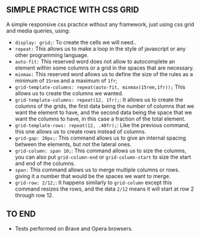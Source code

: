 ## SIMPLE PRACTICE WITH CSS GRID
A simple responsive css practice without any framework, just using css grid and media queries, using:
* `display: grid;`: To create the cells we will need..
* `repeat:` This allows us to make a loop in the style of javascript or any other programming language.
* `auto-fit:` This reserved word does not allow to autocomplete an element within some columns or a grid in the spaces that are necessary.
* `minmax:` This reserved word allows us to define the size of the rules as a minimum of `15rem` and a maximum of `1fr`;
* `grid-template-columns: repeat(auto-fit, minmax(15rem,1fr));` This allows us to create the columns we wanted.
* `grid-template-columns: repeat(12, 1fr);`: It allows us to create the columns of the grids, the first data being the number of columns that we want the element to have, and the second data being the space that we want the columns to have, in this case a fraction of the total element.
* `grid-template-rows: repeat(12, .40fr);`: Like the previous command, this one allows us to create rows instead of columns.
* `grid-gap: 20px;`: This command allows us to give an internal spacing between the elements, but not the lateral ones.
* `grid-column: span 10;`: This command allows us to size the columns, you can also put `grid-column-end` or `grid-column-start` to size the start and end of the columns.
* `span:` This command allows us to merge multiple columns or rows. giving it a number that would be the spaces we want to merge.
* `grid-row: 2/12;`: It happens similarly to `grid-column` except this command resizes the rows, and the data `2/12` means it will start at row 2 through row 12.

## TO END
* Tests performed on Brave and Opera browsers.

